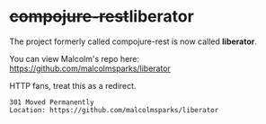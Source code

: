 <h1><strike>compojure-rest</strike>liberator</h1>

The project formerly called compojure-rest is now called __liberator__.

You can view Malcolm's repo here: https://github.com/malcolmsparks/liberator

HTTP fans, treat this as a redirect.

    301 Moved Permanently
    Location: https://github.com/malcolmsparks/liberator
